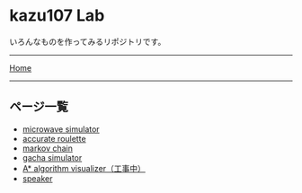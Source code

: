 # kazu107 Lab

いろんなものを作ってみるリポジトリです。
- - -
[Home](https://lab.kazu107.net/)
- - -
## ページ一覧

- [microwave simulator](https://lab.kazu107.net/microwave/)
- [accurate roulette](https://lab.kazu107.net/roulette/)
- [markov chain](https://lab.kazu107.net/markov/)
- [gacha simulator](https://lab.kazu107.net/probability/)
- [A* algorithm visualizer（工事中）](https://lab.kazu107.net/aster/)
- [speaker](https://lab.kazu107.net/speaker/)
